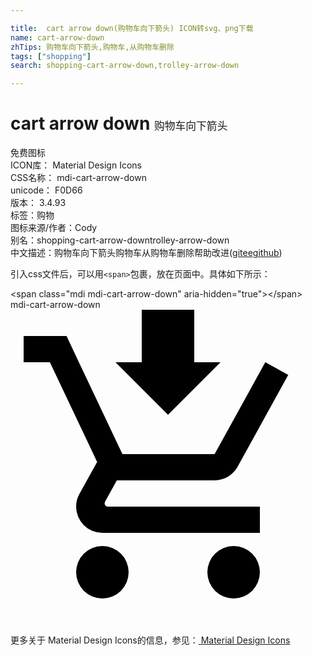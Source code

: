 ```yaml
---

title:  cart arrow down(购物车向下箭头) ICON转svg、png下载
name: cart-arrow-down
zhTips: 购物车向下箭头,购物车,从购物车删除
tags: ["shopping"]
search: shopping-cart-arrow-down,trolley-arrow-down

---
```


# cart arrow down  <small style="font-size: 60%;font-weight: 100">购物车向下箭头</small>


<div class="detail-page">
<p>
<span><span class="badge-success badge">免费图标</span> </span>
<br/>
<span>
ICON库：
<span class="badge-secondary badge">Material Design Icons</span> 
</span>
<br/>
<span>
CSS名称：
<span class="badge-secondary badge">mdi-cart-arrow-down</span> 
</span>
<br/>
<span>
unicode：
<span class="badge-secondary badge">F0D66</span> 
<copy-btn content='F0D66' btn-title=""></copy-btn>
<copy-btn :content='String.fromCodePoint(parseInt("F0D66", 16))' btn-title="复制U"></copy-btn>
</span>
<br/>
<span>
版本：
<span class="badge-secondary badge">3.4.93</span> 
</span><br/><span>标签：<span class="badge-light badge"><router-link to="/tags/shopping.html">购物</router-link></span></span>
<br/>
<span>图标来源/作者：<span class="badge-light badge">Cody</span></span> 
<br/>
<span>别名：<span class="badge-light badge">shopping-cart-arrow-down</span><span class="badge-light badge">trolley-arrow-down</span></span><br/><span class="zh-detail">中文描述：<span class="badge-primary badge">购物车向下箭头</span><span class="badge-primary badge">购物车</span><span class="badge-primary badge">从购物车删除</span><span class="help-link"><span>帮助改进</span>(<a href="https://gitee.com/liuwave/icon-helper/edit/master/json/material/cart-arrow-down.json" target="_blank" rel="noopener noreferrer">gitee</a><a href="https://github.com/liuwave/icon-helper/edit/master/json/material/cart-arrow-down.json" target="_blank" rel="noopener noreferrer">github</a></span>)</span><br/>
</p>
</div>
<div class="alert alert-dark">
  <i class="mdi mdi-cart-arrow-down mdi-48px"></i>
  <i class="mdi mdi-cart-arrow-down mdi-36px"></i>
  <i class="mdi mdi-cart-arrow-down mdi-24px"></i>
  <i class="mdi mdi-cart-arrow-down mdi-18px"></i>
</div>
<div>
  <p>引入css文件后，可以用<code>&lt;span&gt;</code>包裹，放在页面中。具体如下所示：    
  </p>
  <div class="alert alert-primary" style="font-size: 14px">
    &lt;span class="mdi mdi-cart-arrow-down" aria-hidden="true"&gt;&lt;/span&gt;
    <copy-btn content='<span class="mdi mdi-cart-arrow-down" aria-hidden="true"></span>'></copy-btn>
  </div>
  <div class="alert alert-secondary">
    <i class="mdi mdi-cart-arrow-down"
    style="font-size: 24px"
    aria-hidden="true"></i> mdi-cart-arrow-down
    <copy-btn content="mdi-cart-arrow-down" btn-title="复制图标名称"></copy-btn>
  </div>
</div>
<div id="svg" class="svg-wrap">
<svg xmlns="http://www.w3.org/2000/svg" viewBox="0 0 24 24"><path d="M10,0V4H8L12,8L16,4H14V0M1,2V4H3L6.6,11.59L5.25,14.04C5.09,14.32 5,14.65 5,15A2,2 0 0,0 7,17H19V15H7.42C7.29,15 7.17,14.89 7.17,14.75L7.2,14.63L8.1,13H15.55C16.3,13 16.96,12.59 17.3,11.97L21.16,4.96L19.42,4H19.41L18.31,6L15.55,11H8.53L8.4,10.73L6.16,6L5.21,4L4.27,2M7,18A2,2 0 0,0 5,20A2,2 0 0,0 7,22A2,2 0 0,0 9,20A2,2 0 0,0 7,18M17,18A2,2 0 0,0 15,20A2,2 0 0,0 17,22A2,2 0 0,0 19,20A2,2 0 0,0 17,18Z" /></svg>
</div>
<detail full-name='mdi-cart-arrow-down'></detail>
    
<div><p>更多关于 Material Design Icons的信息，参见：<a target="_blank" href="https://iconhelper.cn/material.html"> Material Design Icons</a>
</p></div>
